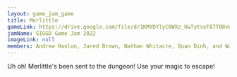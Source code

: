 ```yaml
---
layout: game_jam_game
title: Merlittle
gameLink: https://drive.google.com/file/d/1KMYDYlyC0WXz_UwTytsxF87T08vUuoTn/view?usp=sharing
jamName: SIGGD Game Jam 2022
imageLink: null
members: Andrew Hanlon, Jared Brown, Nathan Whitacre, Quan Dinh, and Wallace Gazaway
---
```

<!--Put description here:-->
Uh oh! Merlittle's been sent to the dungeon! Use your magic to escape!